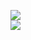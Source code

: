 [![](https://img.shields.io/badge/Made%20With-Github%20Spray-lightgrey.svg?style=for-the-badge&logo=github)](https://github.com/Annihil/github-spray#25774)  
[![](https://i.imgur.com/2DrTn0Z.gif)](https://github.com/Annihil/github-spray)